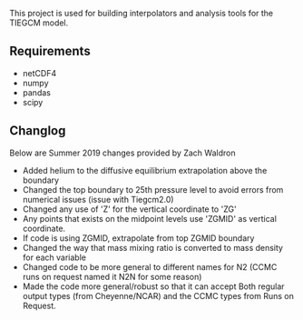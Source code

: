 This project is used for building interpolators and analysis tools for the TIEGCM model.

## Requirements
	
* netCDF4
* numpy
* pandas
* scipy

## Changlog

Below are Summer 2019 changes provided by Zach Waldron

* Added helium to the diffusive equilibrium extrapolation above the boundary
* Changed the top boundary to 25th pressure level to avoid errors from numerical issues (issue with Tiegcm2.0)
* Changed any use of 'Z' for the vertical coordinate to 'ZG'
* Any points that exists on the midpoint levels use 'ZGMID' as vertical coordinate.
* If code is using ZGMID, extrapolate from top ZGMID boundary
* Changed the way that mass mixing ratio is converted to mass density for each variable
* Changed code to be more general to different names for N2 (CCMC runs on request named it N2N for some reason)
* Made the code more general/robust so that it can accept Both regular output types (from Cheyenne/NCAR) and the CCMC types from Runs on Request.